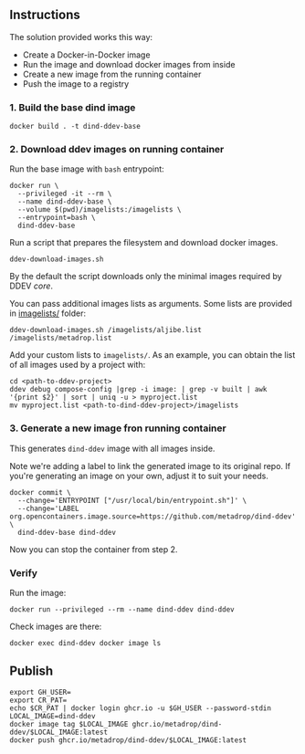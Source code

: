 ## Instructions

The solution provided works this way:

* Create a Docker-in-Docker image
* Run the image and download docker images from inside
* Create a new image from the running container
* Push the image to a registry

### 1. Build the base dind image

```
docker build . -t dind-ddev-base
```

### 2. Download ddev images on running container

Run the base image with `bash` entrypoint:

```
docker run \
  --privileged -it --rm \
  --name dind-ddev-base \
  --volume $(pwd)/imagelists:/imagelists \
  --entrypoint=bash \
  dind-ddev-base
```

Run a script that prepares the filesystem and download docker images.

```
ddev-download-images.sh
```

By the default the script downloads only the minimal images required by DDEV _core_.

You can pass additional images lists as arguments. Some lists are provided in [imagelists/](./imagelists) folder:

```
ddev-download-images.sh /imagelists/aljibe.list /imagelists/metadrop.list
```

Add your custom lists to `imagelists/`. As an example, you can obtain the list of all images used by a project with:
```
cd <path-to-ddev-project>
ddev debug compose-config |grep -i image: | grep -v built | awk '{print $2}' | sort | uniq -u > myproject.list
mv myproject.list <path-to-dind-ddev-project>/imagelists
```

### 3. Generate a new image fron running container

This generates `dind-ddev` image with all images inside.

Note we're adding a label to link the generated image to its original repo.
If you're generating an image on your own, adjust it to suit your needs.

```
docker commit \
  --change='ENTRYPOINT ["/usr/local/bin/entrypoint.sh"]' \
  --change='LABEL org.opencontainers.image.source=https://github.com/metadrop/dind-ddev' \
  dind-ddev-base dind-ddev
```

Now you can stop the container from step 2.

### Verify

Run the image:
```
docker run --privileged --rm --name dind-ddev dind-ddev
```

Check images are there:
```
docker exec dind-ddev docker image ls
```

## Publish

```
export GH_USER=
export CR_PAT=
echo $CR_PAT | docker login ghcr.io -u $GH_USER --password-stdin
LOCAL_IMAGE=dind-ddev
docker image tag $LOCAL_IMAGE ghcr.io/metadrop/dind-ddev/$LOCAL_IMAGE:latest
docker push ghcr.io/metadrop/dind-ddev/$LOCAL_IMAGE:latest
```
